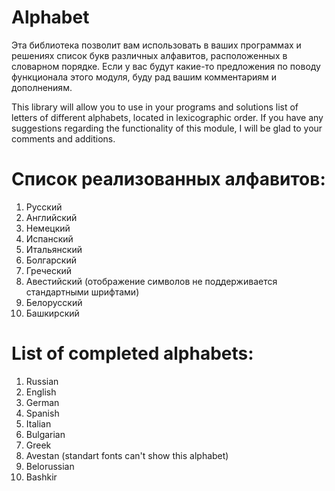 # Alphabet
Эта библиотека позволит вам использовать в ваших программах и решениях список букв различных алфавитов, расположенных в словарном порядке. Если у вас будут какие-то предложения по поводу функционала этого модуля, буду рад вашим комментариям и дополнениям.

This library will allow you to use in your programs and solutions list of letters of different alphabets, located in lexicographic order. If you have any suggestions regarding the functionality of this module, I will be glad to your comments and additions.

# Список реализованных алфавитов:           
  1.  Русский
  2.  Английский
  3.  Немецкий
  4.  Испанский
  5.  Итальянский
  6.  Болгарский
  7.  Греческий
  8.  Авестийский  (отображение символов не поддерживается стандартными шрифтами)
  9.  Белорусский
  10. Башкирский

# List of completed alphabets:
  1.  Russian
  2.  English
  3.  German
  4.  Spanish
  5.  Italian
  6.  Bulgarian
  7.  Greek
  8.  Avestan   (standart fonts can't show this alphabet)
  9.  Belorussian
  10. Bashkir
